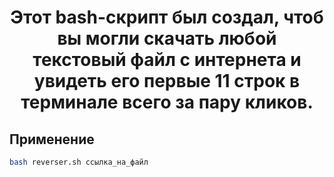 <h1 align="center">Этот bash-скрипт был создал, чтоб вы могли скачать любой текстовый файл с интернета и увидеть его первые 11 строк в терминале всего за пару кликов.</h3>

## Применение

```sh
bash reverser.sh ссылка_на_файл
```

